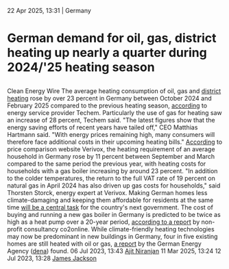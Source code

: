 22 Apr 2025, 13:31
| 
Germany
# German demand for oil, gas, district heating up nearly a quarter during 2024/'25 heating season
## 
Clean Energy Wire
The average heating consumption of oil, gas and [district heating](https://www.cleanenergywire.org/glossary/letter_d#district_heating) rose by over 23 percent in Germany between October 2024 and February 2025 compared to the previous heating season, [according](https://www.techem.com/corp/de/news-und-medien/pressemitteilungen/erste-bilanz-heizsaison-2024-2025-energieverbrauch-deutlich-gestiegen) to energy service provider Techem. Particularly the use of gas for heating saw an increase of 28 percent, Techem said.
"The latest figures show that the energy saving efforts of recent years have tailed off," CEO Matthias Hartmann said. "With energy prices remaining high, many consumers will therefore face additional costs in their upcoming heating bills."
[According](https://www.verivox.de/gas/nachrichten/ende-der-heizsaison-gaskosten-23-prozent-hoeher-als-im-letzten-winter-1121131/) to price comparison website Verivox, the heating requirement of an average household in Germany rose by 11 percent between September and March compared to the same period the previous year, with heating costs for households with a gas boiler increasing by around 23 percent. "In addition to the colder temperatures, the return to the full VAT rate of 19 percent on natural gas in April 2024 has also driven up gas costs for households," said Thorsten Storck, energy expert at Verivox.
Making German homes less climate-damaging and keeping them affordable for residents at the same time [will be a central task](https://www.cleanenergywire.org/news/vote25-analysis-germany-buildings-heating-transition-next-german-government) for the country's next government. The cost of buying and running a new gas boiler in Germany is predicted to be twice as high as a heat pump over a 20-year period, [according to a report](https://www.cleanenergywire.org/news/new-gas-boilers-germany-more-expensive-heat-pumps-long-run-report) by non-profit consultancy co2online. While climate-friendly heating technologies may now be predominant in new buildings in Germany, four in five existing homes are still heated with oil or gas, [a report](https://www.cleanenergywire.org/news/four-five-residential-buildings-germany-still-heated-oil-and-gas-energy-agency) by the German Energy Agency ([dena](https://www.cleanenergywire.org/experts/dena-german-energy-agency)) found.
06 Jul 2023, 13:43
[Ajit Niranjan](https://www.cleanenergywire.org/about-us-clew-team)
11 Mar 2025, 13:24
12 Jul 2023, 13:28
[James Jackson](https://www.cleanenergywire.org/about-us-clew-team)